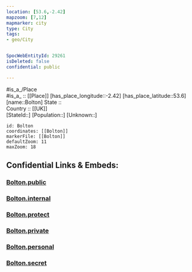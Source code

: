 ```yaml
---
location: [53.6,-2.42] 
mapzoom: [7,12] 
mapmarker: city 
type: City
tags:
- geo/City


SpocWebEntityId: 29261
isDeleted: false
confidential: public

---
```

#is_a_/Place  
#is_a_ :: [[Place]] 
[has_place_longitude::-2.42] 
[has_place_latitude::53.6] 
[name::Bolton] 
State ::  
Country :: [[UK]]  
[StateId::] 
[Population::] 
[Unknown::] 


```leaflet
id: Bolton
coordinates: [[Bolton]] 
markerFile: [[Bolton]] 
defaultZoom: 11 
maxZoom: 18
```


## Confidential Links & Embeds: 

### [Bolton.public](/_public/\Earth\Continent\Europe\Europe~North\UK\England\Regions~England\North_West_England\Manchester,County\Bolton,County\cities~BoltonBolton.public.md) 

### [Bolton.internal](/_internal/\Earth\Continent\Europe\Europe~North\UK\England\Regions~England\North_West_England\Manchester,County\Bolton,County\cities~BoltonBolton.internal.md) 

### [Bolton.protect](/_protect/\Earth\Continent\Europe\Europe~North\UK\England\Regions~England\North_West_England\Manchester,County\Bolton,County\cities~BoltonBolton.protect.md) 

### [Bolton.private](/_private/\Earth\Continent\Europe\Europe~North\UK\England\Regions~England\North_West_England\Manchester,County\Bolton,County\cities~BoltonBolton.private.md) 

### [Bolton.personal](/_personal/\Earth\Continent\Europe\Europe~North\UK\England\Regions~England\North_West_England\Manchester,County\Bolton,County\cities~BoltonBolton.personal.md) 

### [Bolton.secret](/_secret/\Earth\Continent\Europe\Europe~North\UK\England\Regions~England\North_West_England\Manchester,County\Bolton,County\cities~BoltonBolton.secret.md)

